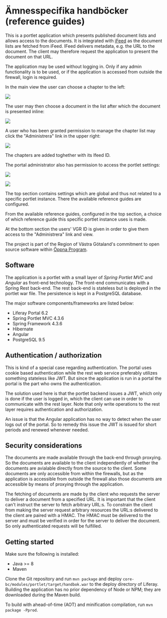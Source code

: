 # Ämnesspecifika handböcker (reference guides)

This is a portlet application which presents published document lists and allows access to the documents. It is integrated 
with [iFeed](https://github.com/Vastra-Gotalandsregionen/oppna-program-ifeed) as the document lists are fetched from
iFeed. IFeed delivers metadata, e.g. the URL to the document. The client may therefore request the application to
present the document on that URL.

The application may be used without logging in. Only if any admin functionality is to be used, or if the application is
accessed from outside the firewall, login is required.

In the main view the user can choose a chapter to the left:

![](https://github.com/Vastra-Gotalandsregionen/handbok/raw/master/doc/1.png)

The user may then choose a document in the list after which the document is presented inline:

![](https://github.com/Vastra-Gotalandsregionen/handbok/raw/master/doc/2.png)

A user who has been granted permission to manage the chapter list may click the "Administrera" link in the upper right:

![](https://github.com/Vastra-Gotalandsregionen/handbok/raw/master/doc/4.png)

The chapters are added toghether with its Ifeed ID.

The portal administrator also has permission to access the portlet settings:

![](https://github.com/Vastra-Gotalandsregionen/handbok/raw/master/doc/3.png)

![](https://github.com/Vastra-Gotalandsregionen/handbok/raw/master/doc/5.png)

The top section contains settings which are global and thus not related to a specific portlet instance. There the
available reference guides are configured.

From the available reference guides, configured in the top section, a choice of which reference guide this
specific portlet instance uses is made.

At the bottom section the users' VGR ID is given in order to give them access to the "Administrera" link and view.

The project is part of the Region of Västra Götaland's commitment to open source software within
[Öppna Program](http://vastra-gotalandsregionen.github.io/oppna-program/). 

## Software

The application is a portlet with a small layer of <i>Spring Portlet MVC</i> and <i>Angular</i> as front-end technology.
The front-end communicates with a Spring Rest back-end. The rest back-end is stateless but is deployed in the portlet
war file. The persistence is kept in a PostgreSQL database.

The major software components/frameworks are listed below:

* Liferay Portal 6.2
* Spring Portlet MVC 4.3.6
* Spring Framework 4.3.6
* Hibernate
* Angular
* PostgreSQL 9.5

## Authentication / authorization

This is kind of a special case regarding authentication. The portal uses cookie based authentication while the rest
web service preferably utilizes something stateless like JWT. But since the application is run in a portal the portal is
the part who owns the authentication.

The solution used here is that the portlet backend issues a JWT, which only is done if the user is logged in, which the
client can use in order to communicate with the rest layer. Note that only write operations to the rest layer requires
authentication and authorization.

An issue is that the Angular application has no way to detect when the user logs out of the portal. So to remedy this
issue the JWT is issued for short periods and renewed whenever needed.

## Security considerations

The documents are made available through the back-end through proxying. So the documents are available to the client
independently of whether the documents are avialable directly from the source to the client. Some documents are only
accessible from within the firewalls, but as the application is accessible from outside the firewall also those
documents are accessible by means of proxying through the application.

The fetching of documents are made by the client who requests the server to deliver a document from a specified URL. It
is important that the client can't instruct the server to fetch arbitrary URL:s. To constrain the client from making the
server request arbitrary resources the URL:s delivered to the client are paired with a HMAC. The HMAC must be delivered
to the server and must be verified in order for the server to deliver the document. So only authenticated requests will
be fulfilled.

## Getting started

Make sure the following is installed:

* Java >= 8
* Maven

Clone the Git repository and run `mvn package` and deploy `core-bc/modules/portlet/target/handbok.war` to the deploy
directory of Liferay. Building the application has no prior dependency of Node or NPM; they are downloaded during the
Maven build.

To build with ahead-of-time (AOT) and minification compilation, run `mvn package -Pprod`.

